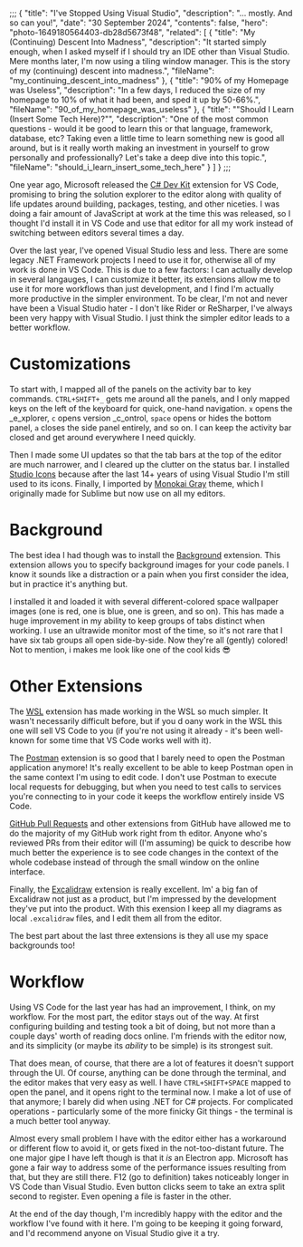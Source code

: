 ;;;
{
	"title": "I've Stopped Using Visual Studio",
	"description": "... mostly. And so can you!",
	"date": "30 September 2024",
	"contents": false,
	"hero": "photo-1649180564403-db28d5673f48",
    "related": [
		{ "title": "My (Continuing) Descent Into Madness", "description": "It started simply enough, when I asked myself if I should try an IDE other than Visual Studio. Mere months later, I'm now using a tiling window manager. This is the story of my (continuing) descent into madness.", "fileName": "my_continuing_descent_into_madness" },
		{ "title": "90% of my Homepage was Useless", "description": "In a few days, I reduced the size of my homepage to 10% of what it had been, and sped it up by 50-66%.", "fileName": "90_of_my_homepage_was_useless" },
        { "title": "\"Should I Learn (Insert Some Tech Here)?\"", "description": "One of the most common questions - would it be good to learn this or that language, framework, database, etc? Taking even a little time to learn something new is good all around, but is it really worth making an investment in yourself to grow personally and professionally? Let's take a deep dive into this topic.", "fileName": "should_i_learn_insert_some_tech_here" }
    ]
}
;;;

One year ago, Microsoft released the [C# Dev Kit](https://marketplace.visualstudio.com/items?itemName=ms-dotnettools.csdevkit) extension for VS Code, promising to bring the solution explorer to the editor along with quality of life updates around building, packages, testing, and other niceties. I was doing a fair amount of JavaScript at work at the time this was released, so I thought I'd install it in VS Code and use that editor for all my work instead of switching between editors several times a day.

Over the last year, I've opened Visual Studio less and less. There are some legacy .NET Framework projects I need to use it for, otherwise all of my work is done in VS Code. This is due to a few factors: I can actually develop in several langauges, I can customize it better, its extensions allow me to use it for more workflows than just development, and I find I'm actually more productive in the simpler environment. To be clear, I'm not and never have been a Visual Studio hater - I don't like Rider or ReSharper, I've always been very happy with Visual Studio. I just think the simpler editor leads to a better workflow.

# Customizations

To start with, I mapped all of the panels on the activity bar to key commands. `CTRL+SHIFT+_` gets me around all the panels, and I only mapped keys on the left of the keyboard for quick, one-hand navigation. `x` opens the _e_xplorer, `c` opens version _c_ontrol, `space` opens or hides the bottom panel, `a` closes the side panel entirely, and so on. I can keep the activity bar closed and get around everywhere I need quickly.

Then I made some UI updates so that the tab bars at the top of the editor are much narrower, and I cleared up the clutter on the status bar. I installed [Studio Icons](https://marketplace.visualstudio.com/items?itemName=jtlowe.vscode-icon-theme) because after the last 14+ years of using Visual Studio I'm still used to its icons. Finally, I imported by [Monokai Gray](https://packagecontrol.io/packages/Monokai%20Gray) theme, which I originally made for Sublime but now use on all my editors.

# Background

The best idea I had though was to install the [Background](https://marketplace.visualstudio.com/items?itemName=Katsute.code-background) extension. This extension allows you to specify background images for your code panels. I know it sounds like a distraction or a pain when you first consider the idea, but in practice it's anything but.

I installed it and loaded it with several different-colored space wallpaper images (one is red, one is blue, one is green, and so on). This has made a huge improvement in my ability to keep groups of tabs distinct when working. I use an ultrawide monitor most of the time, so it's not rare that I have six tab groups all open side-by-side. Now they're all (gently) colored! Not to mention, i makes me look like one of the cool kids 😎

# Other Extensions

The [WSL](https://marketplace.visualstudio.com/items?itemName=ms-vscode-remote.remote-wsl) extension has made working in the WSL so much simpler. It wasn't necessarily difficult before, but if you d oany work in the WSL this one will sell VS Code to you (if you're not using it already - it's been well-known for some time that VS Code works well with it).

The [Postman](https://marketplace.visualstudio.com/items?itemName=Postman.postman-for-vscode) extension is so good that I barely need to open the Postman application anymore! It's really excellent to be able to keep Postman open in the same context I'm using to edit code. I don't use Postman to execute local requests for debugging, but when you need to test calls to services you're connecting to in your code it keeps the workflow entirely inside VS Code.

[GitHub Pull Requests](https://marketplace.visualstudio.com/items?itemName=GitHub.vscode-pull-request-github) and other extensions from GitHub have allowed me to do the majority of my GitHub work right from th editor. Anyone who's reviewed PRs from their editor will (I'm assuming) be quick to describe how much better the experience is to see code changes in the context of the whole codebase instead of through the small window on the online interface.

Finally, the [Excalidraw](https://marketplace.visualstudio.com/items?itemName=pomdtr.excalidraw-editor) extension is really excellent. Im' a big fan of Excalidraw not just as a product, but I'm impressed by the development they've put into the product. With this exension I keep all my diagrams as local `.excalidraw` files, and I edit them all from the editor.

The best part about the last three extensions is they all use my space backgrounds too!

# Workflow

Using VS Code for the last year has had an improvement, I think, on my workflow. For the most part, the editor stays out of the way. At first configuring building and testing took a bit of doing, but not more than a couple days' worth of reading docs online. I'm friends with the editor now, and its simplicity (or maybe its _ability_ to be simple) is its strongest suit.

That does mean, of course, that there are a lot of features it doesn't support through the UI. Of course, anything can be done through the terminal, and the editor makes that very easy as well. I have `CTRL+SHIFT+SPACE` mapped to open the panel, and it opens right to the terminal now. I make a lot of use of that anymore; I barely did when using .NET for C# projects. For complicated operations - particularly some of the more finicky Git things - the terminal is a much better tool anyway.

Almost every small problem I have with the editor either has a workaround or different flow to avoid it, or gets fixed in the not-too-distant future. The one major gipe I have left though is that it _is_ an Electron app. Microsoft has gone a fair way to address some of the performance issues resulting from that, but they are still there. F12 (go to definition) takes noticeably longer in VS Code than Visual Studio. Even button clicks seem to take an extra split second to register. Even opening a file is faster in the other.

At the end of the day though, I'm incredibly happy with the editor and the workflow I've found with it here. I'm going to be keeping it going forward, and I'd recommend anyone on Visual Studio give it a try.
